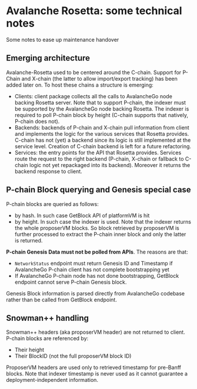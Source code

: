 # Avalanche Rosetta: some technical notes

Some notes to ease up maintenance handover

## Emerging architecture

Avalanche-Rosetta used to be centered around the C-chain. Support for P-Chain and X-chain (the latter to allow import/export tracking) has been added later on. To host these chains a structure is emerging:

- Clients: client package collects all the calls to AvalancheGo node backing Rosetta server. Note that to support P-chain, the indexer must be supported by the AvalancheGo node backing Rosetta. The indexer is required to poll P-chain block by height (C-chain supports that natively, P-chain does not).  
- Backends: backends of P-chain and X-chain pull information from client and implements the logic for the various services that Rosetta provides. C-chain has not (yet) a backend since its logic is still implemented at the service level. Creation of C-chain backend is left for a future refactoring.  
- Services: the entry points for the API that Rosetta provides. Services route the  request to the right backend (P-chain,  X-chain or fallback to C-chain logic not yet repackaged into its backend). Moreover it returns the backend response to client.  

## P-chain Block querying and Genesis special case

P-chain blocks are queried as follows:  

- by hash. In such case GetBlock API of platformVM is hit  
- by height. In such case the indexer is used. Note that the indexer returns the whole proposerVM blocks. So block retrieved by proposerVM is further processed to extract the P-chain inner block and only the latter is returned.

**P-chain Genesis Data must not be polled from APIs**.  The reasons are that:

- `NetworkStatus` endpoint must return Genesis ID and Timestamp if AvalancheGo P-chain client has not complete bootstrapping yet  
- If AvalancheGo P-chain node has not done bootstrapping, GetBlock endpoint cannot serve P-chain Genesis block.  

Genesis Block information is parsed directly from AvalancheGo codebase rather than be called from GetBlock endpoint.  

## Snowman++ handling

Snowman++ headers (aka proposerVM header) are not returned to client. P-chain blocks are referenced by:

- Their height  
- Their BlockID (not the full proposerVM block ID)  

ProposerVM headers are used only to retrieved timestamp for pre-Banff blocks. Note that indexer timestamp is never used as it cannot guarantee a deployment-independent information.  
